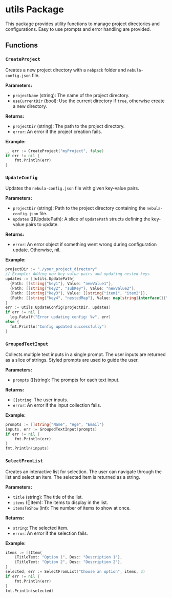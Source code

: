 # utils Package

This package provides utility functions to manage project directories and configurations.
Easy to use prompts and error handling are provided.

## Functions

### `CreateProject`

Creates a new project directory with a `nebpack` folder and `nebula-config.json` file.

**Parameters:**

- `projectName` (string): The name of the project directory.
- `useCurrentDir` (bool): Use the current directory if `true`, otherwise create a new directory.

**Returns:**

- `projectDir` (string): The path to the project directory.
- `error`: An error if the project creation fails.

**Example:**

```go
_, err := CreateProject("myProject", false)
if err != nil {
    fmt.Println(err)
}
```

### `UpdateConfig`

Updates the `nebula-config.json` file with given key-value pairs.

**Parameters:**

- `projectDir` (string): Path to the project directory containing the `nebula-config.json` file.
- `updates` ([]UpdatePath): A slice of `UpdatePath` structs defining the key-value pairs to update.

**Returns:**

- `error`: An error object if something went wrong during configuration update. Otherwise, nil.

**Example:**

```go
projectDir := "./your_project_directory"
// Example: Adding new key-value pairs and updating nested keys
updates := []utils.UpdatePath{
  {Path: []string{"key1"}, Value: "newValue1"},
  {Path: []string{"key2", "subKey"}, Value: "newValue2"},
  {Path: []string{"key3"}, Value: []string{"item1", "item2"}},
  {Path: []string{"key4", "nestedMap"}, Value: map[string]interface{}{"innerKey": "innerValue"}},
}
err := utils.UpdateConfig(projectDir, updates)
if err != nil {
  log.Fatalf("Error updating config: %v", err)
else {
  fmt.Println("Config updated successfully")
}

```

### `GroupedTextInput`

Collects multiple text inputs in a single prompt.
The user inputs are returned as a slice of strings.
Styled prompts are used to guide the user.

**Parameters:**

- `prompts` ([]string): The prompts for each text input.

**Returns:**

- `[]string`: The user inputs.
- `error`: An error if the input collection fails.

**Example:**

```go
prompts := []string{"Name", "Age", "Email"}
inputs, err := GroupedTextInput(prompts)
if err != nil {
    fmt.Println(err)
}
fmt.Println(inputs)
```

### `SelectFromList`

Creates an interactive list for selection.
The user can navigate through the list and select an item.
The selected item is returned as a string.

**Parameters:**

- `title` (string): The title of the list.
- `items` ([]Item): The items to display in the list.
- `itemsToShow` (int): The number of items to show at once.

**Returns:**

- `string`: The selected item.
- `error`: An error if the selection fails.

**Example:**

```go
items := []Item{
    {TitleText: "Option 1", Desc: "Description 1"},
    {TitleText: "Option 2", Desc: "Description 2"},
}
selected, err := SelectFromList("Choose an option", items, 3)
if err != nil {
    fmt.Println(err)
}
fmt.Println(selected)
```
